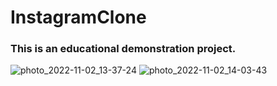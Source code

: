 # InstagramClone
### This is an educational demonstration project.

![photo_2022-11-02_13-37-24](https://user-images.githubusercontent.com/105007162/199428169-5beca6ff-5dc3-4018-b41e-cd470c38c676.jpg)
![photo_2022-11-02_14-03-43](https://user-images.githubusercontent.com/105007162/199433898-3effaf5b-9f55-4c37-bfe2-fccf0ac6bc50.jpg)
